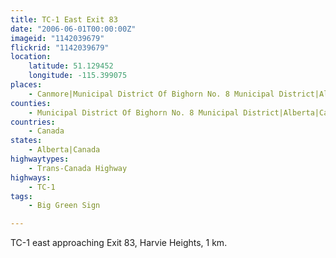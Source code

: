 ```yaml
---
title: TC-1 East Exit 83
date: "2006-06-01T00:00:00Z"
imageid: "1142039679"
flickrid: "1142039679"
location:
    latitude: 51.129452
    longitude: -115.399075
places:
    - Canmore|Municipal District Of Bighorn No. 8 Municipal District|Alberta|Canada
counties:
    - Municipal District Of Bighorn No. 8 Municipal District|Alberta|Canada
countries:
    - Canada
states:
    - Alberta|Canada
highwaytypes:
    - Trans-Canada Highway
highways:
    - TC-1
tags:
    - Big Green Sign

---
```

TC-1 east approaching Exit 83, Harvie Heights, 1 km.